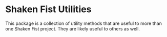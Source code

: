 # Shaken Fist Utilities

This package is a collection of utility methods that are useful to more than
one Shaken Fist project. They are likely useful to others as well.